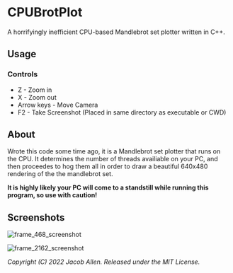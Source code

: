 # CPUBrotPlot
A horrifyingly inefficient CPU-based Mandlebrot set plotter written in C++.

## Usage

### Controls

 * Z - Zoom in
 * X - Zoom out
 * Arrow keys - Move Camera
 * F2 - Take Screenshot (Placed in same directory as executable or CWD)

## About
Wrote this code some time ago, it is a Mandlebrot set plotter that runs on the CPU. It determines the number of threads availiable on your PC, and then proceedes to hog them all in order to draw a beautiful 640x480 rendering of the the mandlebrot set.

**It is highly likely your PC will come to a standstill while running this program, so use with caution!**

## Screenshots

![frame_468_screenshot](https://user-images.githubusercontent.com/45643741/156910064-175a17d2-5a7b-4a43-bd78-3aff0b9fdadc.png)

![frame_2162_screenshot](https://user-images.githubusercontent.com/45643741/156910143-f332c8a8-2464-4adb-8c8f-ddf62f01f807.png)

*Copyright (C) 2022 Jacob Allen. Released under the MIT License.*
